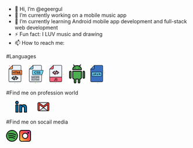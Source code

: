 - 👋 Hi, I’m @egeergul
- 🔭 I’m currently working on a mobile music app
- 🌱 I’m currently learning Android mobile app development and full-stack web development
- ⚡ Fun fact: I LUV music and drawing
- 📫 How to reach me: 

#Languages
<p align="left">
  <img alt="HTML" title="HTML" height="52" width="52" src="https://github.com/egeergul/egeergul/blob/main/html-5.svg">
  <img alt="CSS" title="CSS" height="52" width="52" src="https://github.com/egeergul/egeergul/blob/main/css.svg">
  <img alt="JavaScript" title="JavaScript" height="52" width="52" src="https://github.com/egeergul/egeergul/blob/main/javascript.svg">
  <img alt="Android" title="Android" height="52" width="52" src="https://github.com/egeergul/egeergul/blob/main/android.svg">
  <img alt="Java" title="Java" height="52" width="52" src="https://github.com/egeergul/egeergul/blob/main/java.svg">
    
</p>

#Find me on profession world
<p align="left">
  <a href="www.linkedin.com/in/ege-ergül-5614931a2" style="margin-left: 25px;"><img alt="LinkedIn" title="LinkedIn" height="32" width="32" src="https://github.com/egeergul/egeergul/blob/main/linkedin.svg"></a>
    <a href="" style="margin-left: 25px;"><img alt="Gmail" title="Gmail" height="32" width="32" src="https://github.com/egeergul/egeergul/blob/main/gmail.svg"></a>
</p>

#Find me on socail media
<p align="left">
  <a href="https://open.spotify.com/user/h75yjfqd0p6au06p0isrtni8e?si=XScQ695jTqOrhboMK_-xww"><img alt="Spotify" title="Spotify" height="32" width="32" src="https://github.com/egeergul/egeergul/blob/main/spotify%20.svg"/></a>
  <a href="https://open.spotify.com/user/h75yjfqd0p6au06p0isrtni8e?si=XScQ695jTqOrhboMK_-xww"><img alt="Instagram" title="Instagram" height="32" width="32" src="https://github.com/egeergul/egeergul/blob/main/instagram.svg"/></a>
</p>
